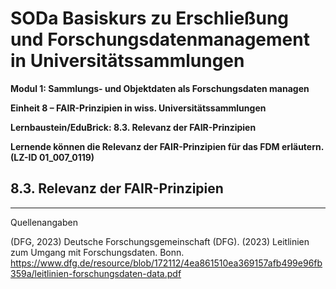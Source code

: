 <!--

-->

# SODa Basiskurs zu Erschließung und Forschungsdatenmanagement in Universitätssammlungen

**Modul 1: Sammlungs- und Objektdaten als Forschungsdaten managen**

**Einheit 8 –  FAIR-Prinzipien in wiss. Universitätssammlungen**

**Lernbaustein/EduBrick: 8.3. Relevanz der FAIR-Prinzipien**

**Lernende können die Relevanz der FAIR-Prinzipien für das FDM erläutern. (LZ-ID 01\_007\_0119)**


## 8.3. Relevanz der FAIR-Prinzipien


-----------
Quellenangaben

(DFG, 2023) Deutsche Forschungsgemeinschaft (DFG). (2023) Leitlinien zum Umgang mit Forschungsdaten. Bonn. https://www.dfg.de/resource/blob/172112/4ea861510ea369157afb499e96fb359a/leitlinien-forschungsdaten-data.pdf
